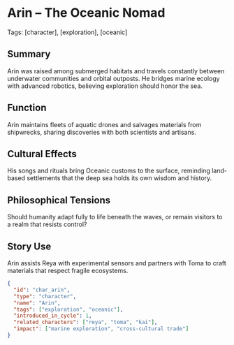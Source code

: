 # Arin – The Oceanic Nomad
Tags: [character], [exploration], [oceanic]

## Summary
Arin was raised among submerged habitats and travels constantly between
underwater communities and orbital outposts. He bridges marine ecology with
advanced robotics, believing exploration should honor the sea.

## Function
Arin maintains fleets of aquatic drones and salvages materials from shipwrecks,
sharing discoveries with both scientists and artisans.

## Cultural Effects
His songs and rituals bring Oceanic customs to the surface, reminding land-based
settlements that the deep sea holds its own wisdom and history.

## Philosophical Tensions
Should humanity adapt fully to life beneath the waves, or remain visitors to a
realm that resists control?

## Story Use
Arin assists Reya with experimental sensors and partners with Toma to craft
materials that respect fragile ecosystems.

```json
{
  "id": "char_arin",
  "type": "character",
  "name": "Arin",
  "tags": ["exploration", "oceanic"],
  "introduced_in_cycle": 1,
  "related_characters": ["reya", "toma", "kai"],
  "impact": ["marine exploration", "cross-cultural trade"]
}
```
